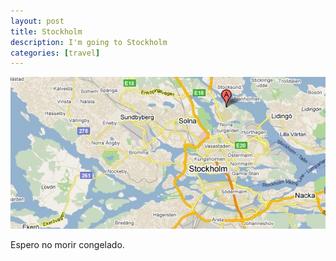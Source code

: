 ```yaml
---
layout: post
title: Stockholm
description: I'm going to Stockholm
categories: [travel]
---                
```


![stockholm](/images/stockholm.jpg)

Espero no morir congelado.